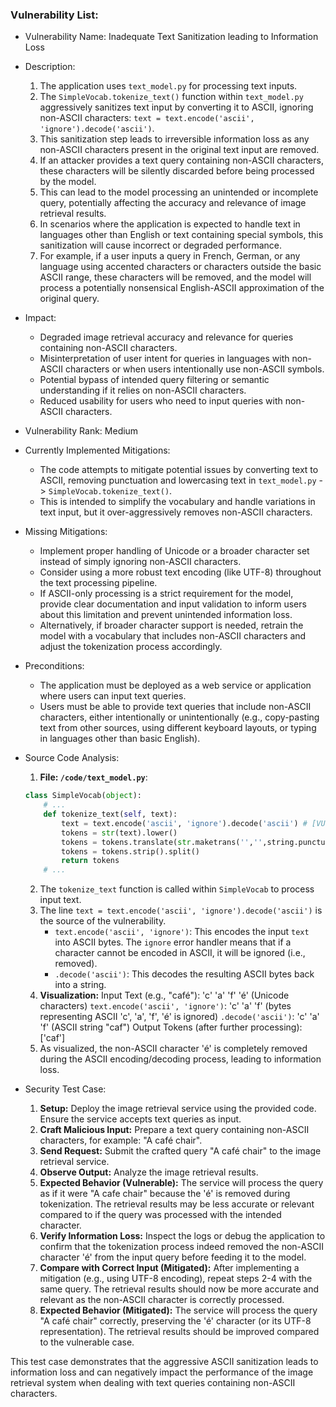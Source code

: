 ### Vulnerability List:

* Vulnerability Name: Inadequate Text Sanitization leading to Information Loss

* Description:
    1. The application uses `text_model.py` for processing text inputs.
    2. The `SimpleVocab.tokenize_text()` function within `text_model.py` aggressively sanitizes text input by converting it to ASCII, ignoring non-ASCII characters: `text = text.encode('ascii', 'ignore').decode('ascii')`.
    3. This sanitization step leads to irreversible information loss as any non-ASCII characters present in the original text input are removed.
    4. If an attacker provides a text query containing non-ASCII characters, these characters will be silently discarded before being processed by the model.
    5. This can lead to the model processing an unintended or incomplete query, potentially affecting the accuracy and relevance of image retrieval results.
    6. In scenarios where the application is expected to handle text in languages other than English or text containing special symbols, this sanitization will cause incorrect or degraded performance.
    7. For example, if a user inputs a query in French, German, or any language using accented characters or characters outside the basic ASCII range, these characters will be removed, and the model will process a potentially nonsensical English-ASCII approximation of the original query.

* Impact:
    - Degraded image retrieval accuracy and relevance for queries containing non-ASCII characters.
    - Misinterpretation of user intent for queries in languages with non-ASCII characters or when users intentionally use non-ASCII symbols.
    - Potential bypass of intended query filtering or semantic understanding if it relies on non-ASCII characters.
    - Reduced usability for users who need to input queries with non-ASCII characters.

* Vulnerability Rank: Medium

* Currently Implemented Mitigations:
    - The code attempts to mitigate potential issues by converting text to ASCII, removing punctuation and lowercasing text in `text_model.py` -> `SimpleVocab.tokenize_text()`.
    - This is intended to simplify the vocabulary and handle variations in text input, but it over-aggressively removes non-ASCII characters.

* Missing Mitigations:
    - Implement proper handling of Unicode or a broader character set instead of simply ignoring non-ASCII characters.
    - Consider using a more robust text encoding (like UTF-8) throughout the text processing pipeline.
    - If ASCII-only processing is a strict requirement for the model, provide clear documentation and input validation to inform users about this limitation and prevent unintended information loss.
    - Alternatively, if broader character support is needed, retrain the model with a vocabulary that includes non-ASCII characters and adjust the tokenization process accordingly.

* Preconditions:
    - The application must be deployed as a web service or application where users can input text queries.
    - Users must be able to provide text queries that include non-ASCII characters, either intentionally or unintentionally (e.g., copy-pasting text from other sources, using different keyboard layouts, or typing in languages other than basic English).

* Source Code Analysis:
    1. **File: `/code/text_model.py`**:
    ```python
    class SimpleVocab(object):
        # ...
        def tokenize_text(self, text):
            text = text.encode('ascii', 'ignore').decode('ascii') # [VULNERABLE CODE] - Non-ASCII characters are ignored
            tokens = str(text).lower()
            tokens = tokens.translate(str.maketrans('','',string.punctuation))
            tokens = tokens.strip().split()
            return tokens
        # ...
    ```
    2. The `tokenize_text` function is called within `SimpleVocab` to process input text.
    3. The line `text = text.encode('ascii', 'ignore').decode('ascii')` is the source of the vulnerability.
        - `text.encode('ascii', 'ignore')`: This encodes the input `text` into ASCII bytes. The `ignore` error handler means that if a character cannot be encoded in ASCII, it will be ignored (i.e., removed).
        - `.decode('ascii')`: This decodes the resulting ASCII bytes back into a string.
    4. **Visualization:**
        Input Text (e.g., "café"):  'c' 'a' 'f' 'é' (Unicode characters)
        `text.encode('ascii', 'ignore')`: 'c' 'a' 'f'  (bytes representing ASCII 'c', 'a', 'f', 'é' is ignored)
        `.decode('ascii')`: 'c' 'a' 'f' (ASCII string "caf")
        Output Tokens (after further processing): ['caf']
    5. As visualized, the non-ASCII character 'é' is completely removed during the ASCII encoding/decoding process, leading to information loss.

* Security Test Case:
    1. **Setup:** Deploy the image retrieval service using the provided code. Ensure the service accepts text queries as input.
    2. **Craft Malicious Input:** Prepare a text query containing non-ASCII characters, for example: "A café chair".
    3. **Send Request:** Submit the crafted query "A café chair" to the image retrieval service.
    4. **Observe Output:** Analyze the image retrieval results.
    5. **Expected Behavior (Vulnerable):** The service will process the query as if it were "A cafe chair" because the 'é' is removed during tokenization. The retrieval results may be less accurate or relevant compared to if the query was processed with the intended character.
    6. **Verify Information Loss:** Inspect the logs or debug the application to confirm that the tokenization process indeed removed the non-ASCII character 'é' from the input query before feeding it to the model.
    7. **Compare with Correct Input (Mitigated):** After implementing a mitigation (e.g., using UTF-8 encoding), repeat steps 2-4 with the same query. The retrieval results should now be more accurate and relevant as the non-ASCII character is correctly processed.
    8. **Expected Behavior (Mitigated):** The service will process the query "A café chair" correctly, preserving the 'é' character (or its UTF-8 representation). The retrieval results should be improved compared to the vulnerable case.

This test case demonstrates that the aggressive ASCII sanitization leads to information loss and can negatively impact the performance of the image retrieval system when dealing with text queries containing non-ASCII characters.